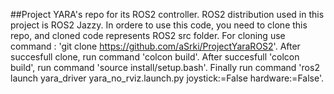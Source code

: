 ##Project YARA's repo for its ROS2 controller. 
ROS2 distribution used in this project is ROS2 Jazzy.
In ordere to use this code, you need to clone this repo, and cloned code represents ROS2 src folder.
For cloning use command : 'git clone https://github.com/aSrki/ProjectYaraROS2'.
After succesfull clone, run command 'colcon build'.
After succesfull 'colcon build', run command 'source install/setup.bash'.
Finally run command 'ros2 launch yara_driver yara_no_rviz.launch.py joystick:=False hardware:=False'.
